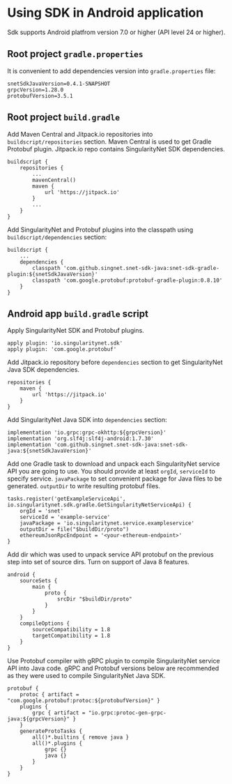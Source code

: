 # Using SDK in Android application

Sdk supports Android platfrom version 7.0 or higher (API level 24 or higher).

## Root project `gradle.properties`

It is convenient to add dependencies version into `gradle.properties` file:
```
snetSdkJavaVersion=0.4.1-SNAPSHOT
grpcVersion=1.28.0
protobufVersion=3.5.1
```

## Root project `build.gradle`

Add Maven Central and Jitpack.io repositories into `buildscript/repositories`
section. Maven Central is used to get Gradle Protobuf plugin. Jitpack.io repo
contains SingularityNet SDK dependencies.
```
buildscript {
    repositories {
        ...
        mavenCentral()
        maven {
            url 'https://jitpack.io'
        }
        ...
    }
}
```

Add SingularityNet and Protobuf plugins into the classpath using
`buildscript/dependencies` section:
```
buildscript {
    ...
    dependencies {
        classpath 'com.github.singnet.snet-sdk-java:snet-sdk-gradle-plugin:${snetSdkJavaVersion}'
        classpath 'com.google.protobuf:protobuf-gradle-plugin:0.8.10'
    }
}
```

## Android app `build.gradle` script

Apply SingularityNet SDK and Protobuf plugins.
```
apply plugin: 'io.singularitynet.sdk'
apply plugin: 'com.google.protobuf'
```

Add Jitpack.io repository before `dependencies` section to get SingularityNet
Java SDK dependencies.
```
repositories {
    maven {
        url 'https://jitpack.io'
    }
}
```

Add SingularityNet Java SDK into `dependencies` section:
```
implementation 'io.grpc:grpc-okhttp:${grpcVersion}'
implementation 'org.slf4j:slf4j-android:1.7.30'
implementation 'com.github.singnet.snet-sdk-java:snet-sdk-java:${snetSdkJavaVersion}'
```

Add one Gradle task to download and unpack each SingularityNet service API you
are going to use. You should provide at least `orgId`, `serviceId` to specify
service. `javaPackage` to set convenient package for Java files to be
generated. `outputDir` to write resulting protobuf files.
```
tasks.register('getExampleServiceApi', io.singularitynet.sdk.gradle.GetSingularityNetServiceApi) {
    orgId = 'snet'
    serviceId = 'example-service'
    javaPackage = 'io.singularitynet.service.exampleservice'
    outputDir = file("$buildDir/proto")
    ethereumJsonRpcEndpoint = '<your-ethereum-endpoint>'
}
```

Add dir which was used to unpack service API protobuf on the previous step into
set of source dirs. Turn on support of Java 8 features.
```
android {
    sourceSets {
        main {
            proto {
                srcDir "$buildDir/proto"
            }
        }
    }
    compileOptions {
        sourceCompatibility = 1.8
        targetCompatibility = 1.8
    }
}
```

Use Protobuf compiler with gRPC plugin to compile SingularityNet service API
into Java code. gRPC and Protobuf versions below are recommended as they were
used to compile SingularityNet Java SDK.
```
protobuf {
    protoc { artifact = "com.google.protobuf:protoc:${protobufVersion}" }
    plugins {
        grpc { artifact = "io.grpc:protoc-gen-grpc-java:${grpcVersion}" }
    }
    generateProtoTasks {
        all()*.builtins { remove java }
        all()*.plugins {
            grpc {}
            java {}
        }
    }
}
```
